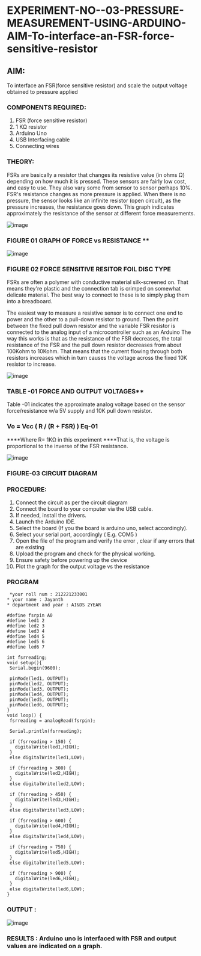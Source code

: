 # EXPERIMENT-NO--03-PRESSURE-MEASUREMENT-USING-ARDUINO-AIM-To-interface-an-FSR-force-sensitive-resistor


## AIM: 
To interface an FSR(force sensitive resistor) and scale the output voltage obtained to pressure applied 
 
### COMPONENTS REQUIRED:
1.	FSR  (force sensitive resistor)
2.	1 KΩ resistor 
3.	Arduino Uno 
4.	USB Interfacing cable 
5.	Connecting wires 


### THEORY: 
FSRs are basically a resistor that changes its resistive value (in ohms Ω) depending on how much it is pressed. These sensors are fairly low cost, and easy to use. They also vary some from sensor to sensor perhaps 10%. FSR's resistance changes as more pressure is applied. When there is no pressure, the sensor looks like an infinite resistor (open circuit), as the pressure increases, the resistance goes down. This graph indicates approximately the resistance of the sensor at different force measurements.
 

![image](https://user-images.githubusercontent.com/36288975/163532939-d6888ae1-4068-4d83-86a7-fc4c32d5179e.png)

### FIGURE 01 GRAPH OF FORCE vs RESISTANCE **




![image](https://user-images.githubusercontent.com/36288975/163532957-82d57567-a1c3-48c5-8a87-7ea66d6fca49.png)




### FIGURE 02 FORCE SENSITIVE RESITOR FOIL DISC TYPE  

FSRs are often a polymer with conductive material silk-screened on. That means they're plastic and the connection tab is crimped on somewhat delicate material. The best way to connect to these is to simply plug them into a breadboard.

The easiest way to measure a resistive sensor is to connect one end to power and the other to a pull-down resistor to ground. Then the point between the fixed pull down resistor and the variable FSR resistor is connected to the analog input of a microcontroller such as an Arduino The way this works is that as the resistance of the FSR decreases, the total resistance of the FSR and the pull down resistor decreases from about 100Kohm to 10Kohm. That means that the current flowing through both resistors increases which in turn causes the voltage across the fixed 10K resistor to increase.

 ![image](https://user-images.githubusercontent.com/36288975/163532972-2b909551-12c9-485d-adb1-d1e988d557bd.png)

### TABLE -01 FORCE AND OUTPUT VOLTAGES**
	
  Table -01 indicates the approximate analog voltage based on the sensor force/resistance w/a 5V supply and 10K pull down resistor.

### Vo = Vcc ( R / (R + FSR) )								Eq-01

****Where R= 1KΩ in this experiment 
****That is, the voltage is proportional to the inverse of the FSR resistance.










![image](https://user-images.githubusercontent.com/36288975/163532979-a2a5cb5c-f495-442c-843e-bebb82737a35.png)



### FIGURE-03 CIRCUIT DIAGRAM



### PROCEDURE:
1.	Connect the circuit as per the circuit diagram 
2.	Connect the board to your computer via the USB cable.
3.	If needed, install the drivers.
4.	Launch the Arduino IDE.
5.	Select the board (If you the board is arduino uno, select accordingly).
6.	Select your serial port, accordingly ( E.g. COM5 )
7.	Open the file of the program  and verify the error , clear if any errors that are existing 
8.	Upload the program and check for the physical working. 
9.	Ensure safety before powering up the device 
10.	Plot the graph for the output voltage vs the resistance 


### PROGRAM 
 ```
  *your roll num : 212221233001
 * your name : Jayanth
 * department and year : AI&DS 2YEAR 
 
 #define fsrpin A0
#define led1 2
#define led2 3
#define led3 4
#define led4 5
#define led5 6
#define led6 7

int fsrreading;
void setup(){
  Serial.begin(9600);
  
  pinMode(led1, OUTPUT);
  pinMode(led2, OUTPUT);
  pinMode(led3, OUTPUT);
  pinMode(led4, OUTPUT);
  pinMode(led5, OUTPUT);
  pinMode(led6, OUTPUT);
}
void loop() {
  fsrreading = analogRead(fsrpin);
  
  Serial.println(fsrreading);
  
  if (fsrreading > 150) {
    digitalWrite(led1,HIGH);
  }
  else digitalWrite(led1,LOW);
  
  if (fsrreading > 300) {
    digitalWrite(led2,HIGH);
  }
  else digitalWrite(led2,LOW);
  
  if (fsrreading > 450) {
    digitalWrite(led3,HIGH);
  }
  else digitalWrite(led3,LOW);
  
  if (fsrreading > 600) {
    digitalWrite(led4,HIGH);
  }
  else digitalWrite(led4,LOW);
  
  if (fsrreading > 750) {
    digitalWrite(led5,HIGH);
  }
  else digitalWrite(led5,LOW);
  
  if (fsrreading > 900) {
    digitalWrite(led6,HIGH);
  }
  else digitalWrite(led6,LOW);
}
 ```
 
 
 
 
 
 
 
 
 

### OUTPUT :


![image](https://user-images.githubusercontent.com/119577543/236828940-80659377-2cbe-45ba-8812-02370cec8e95.png)


















### RESULTS : Arduino uno is interfaced with FSR and output values are indicated on a graph.
